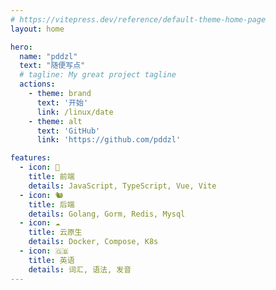 ```yaml
---
# https://vitepress.dev/reference/default-theme-home-page
layout: home

hero:
  name: "pddzl"
  text: "随便写点"
  # tagline: My great project tagline
  actions:
    - theme: brand
      text: '开始'
      link: /linux/date
    - theme: alt
      text: 'GitHub'
      link: 'https://github.com/pddzl'

features:
  - icon: 🌲 
    title: 前端
    details: JavaScript, TypeScript, Vue, Vite
  - icon: 🐿️
    title: 后端
    details: Golang, Gorm, Redis, Mysql
  - icon: ☁️
    title: 云原生
    details: Docker, Compose, K8s
  - icon: 🇬🇧
    title: 英语
    details: 词汇, 语法, 发音
---
```


